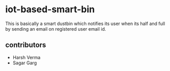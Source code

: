 # iot-based-smart-bin
This is basically a smart dustbin which notifies its user when its half and full by sending an email on registered user email id.
## contributors
* Harsh Verma 
* Sagar Garg
